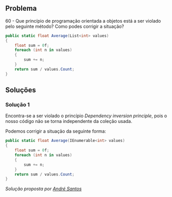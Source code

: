## Problema

60 - Que princípio de programação orientada a objetos está a ser violado pelo
seguinte método? Como podes corrigir a situação?

```cs
public static float Average(List<int> values)
{
    float sum = 0f;
    foreach (int n in values)
    {
        sum += n;
    }
    return sum / values.Count;
}
```

## Soluções

### Solução 1

Encontra-se a ser violado o princípio *Dependency inversion principle*, pois o 
nosso código não se torna independente da coleção usada.

Podemos corrigir a situação da seguinte forma:

```cs
public static float Average(IEnumerable<int> values)
{
    float sum = 0f;
    foreach (int n in values)
    {
        sum += n;
    }
    return sum / values.Count;
}
```

*Solução proposta por [André Santos](https://github.com/Snigy24)*

